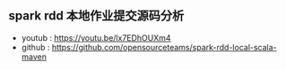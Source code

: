 ## spark rdd 本地作业提交源码分析
*  youtub : https://youtu.be/lx7EDhOUXm4
*  github : https://github.com/opensourceteams/spark-rdd-local-scala-maven 
